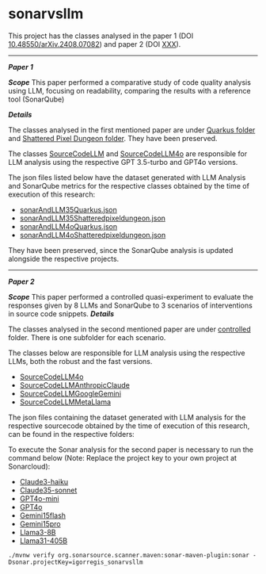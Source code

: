 # sonarvsllm

This project has the classes analysed in the paper 1 (DOI [10.48550/arXiv.2408.07082](https://doi.org/10.48550/arXiv.2408.07082)) and paper 2 (DOI [XXX](https://doi.org/XXXXXXX.XXXXXXX)).

---
***Paper 1*** 

***Scope***
This paper performed a comparative study of code quality analysis using LLM, focusing on readability, comparing the results with a reference tool (SonarQube)

***Details***

The classes analysed in the first mentioned paper are under [Quarkus folder](sonarvsllm-testcases/src/main/resources/classFilesToBeAnalysed/quarkus) and [Shattered Pixel Dungeon folder](sonarvsllm-testcases/src/main/resources/classFilesToBeAnalysed/shattered-pixel-dungeon/core/src/main/java/com/shatteredpixel/shatteredpixeldungeon). They have been preserved.

The classes [SourceCodeLLM](sonarvsllm-testcases/src/main/java/br/com/master/sonar/SourceCodeLLM.java) and [SourceCodeLLM4o](sonarvsllm-testcases/src/main/java/br/com/master/sonar/SourceCodeLLM4o.java) are responsible for LLM analysis using the respective GPT 3.5-turbo and GPT4o versions.

The json files listed below have the dataset generated with LLM Analysis and SonarQube metrics for the respective classes obtained by the time of execution of this research:
* [sonarAndLLM35Quarkus.json](sonarvsllm-testcases/src/main/resources/sonarAndLLM35Quarkus.json)
* [sonarAndLLM35Shatteredpixeldungeon.json](sonarvsllm-testcases/src/main/resources/sonarAndLLM35Shatteredpixeldungeon.json)
* [sonarAndLLM4oQuarkus.json](sonarvsllm-testcases/src/main/resources/sonarAndLLM4oQuarkus.json) 
* [sonarAndLLM4oShatteredpixeldungeon.json](sonarvsllm-testcases/src/main/resources/sonarAndLLM4oShatteredpixeldungeon.json)

They have been preserved, since the SonarQube analysis is updated alongside the respective projects.

---
***Paper 2*** 

***Scope***
This paper performed a controlled quasi-experiment to evaluate the responses given by 8 LLMs and SonarQube to 3 scenarios of interventions in source code snippets.
***Details***

The classes analysed in the second mentioned paper are under [controlled](sonarvsllm-testcases/src/main/resources/classFilesToBeAnalysed/controlled) folder. There is one subfolder for each scenario.

The classes below are responsible for LLM analysis using the respective LLMs, both the robust and the fast versions.
* [SourceCodeLLM4o](sonarvsllm-testcases/src/main/java/br/com/master/sonar/SourceCodeLLM4o.java) 
* [SourceCodeLLMAnthropicClaude](sonarvsllm-testcases/src/main/java/br/com/master/sonar/SourceCodeLLMAnthropicClaude.java) 
* [SourceCodeLLMGoogleGemini](sonarvsllm-testcases/src/main/java/br/com/master/sonar/SourceCodeLLMGoogleGemini.java) 
* [SourceCodeLLMMetaLlama](sonarvsllm-testcases/src/main/java/br/com/master/sonar/SourceCodeLLMMetaLlama.java) 

The json files containing the dataset generated with LLM analysis for the respective sourcecode obtained by the time of execution of this research, can be found in the respective folders:


To execute the Sonar analysis for the second paper is necessary to run the command below (Note: Replace the project key to your own project at Sonarcloud):
* [Claude3-haiku](sonarvsllm-testcases/src/main/resources/controlled/Claude3-haiku)
* [Claude35-sonnet](sonarvsllm-testcases/src/main/resources/controlled/Claude35-sonnet)
* [GPT4o-mini](sonarvsllm-testcases/src/main/resources/controlled/GPT4o-mini)
* [GPT4o](sonarvsllm-testcases/src/main/resources/controlled/GPT4o)
* [Gemini15flash](sonarvsllm-testcases/src/main/resources/controlled/Gemini15flash)
* [Gemini15pro](sonarvsllm-testcases/src/main/resources/controlled/Gemini15pro)
* [Llama3-8B](sonarvsllm-testcases/src/main/resources/controlled/Llama3-8B)
* [Llama31-405B](sonarvsllm-testcases/src/main/resources/controlled/Llama31-405B)


`./mvnw verify org.sonarsource.scanner.maven:sonar-maven-plugin:sonar -Dsonar.projectKey=igorregis_sonarvsllm`
